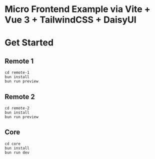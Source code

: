 # Micro Frontend Example via Vite + Vue 3 + TailwindCSS + DaisyUI

# Get Started

## Remote 1

```
cd remote-1
bun install
bun run preview
```

## Remote 2

```
cd remote-2
bun install
bun run preview
```

## Core

```
cd core
bun install
bun run dev
```
